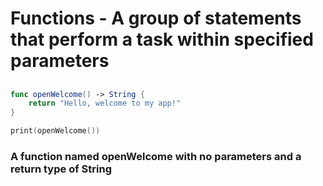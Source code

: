 # Functions - A group of statements that perform a task within specified parameters
## 
```Swift
func openWelcome() -> String {
    return "Hello, welcome to my app!"
}

print(openWelcome())
```
### A function named openWelcome with no parameters and a return type of String
